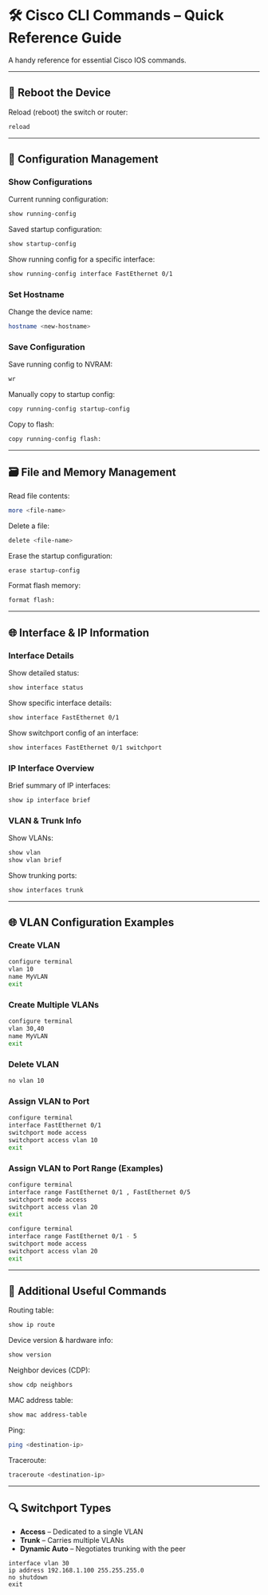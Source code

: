 # 🛠️ Cisco CLI Commands – Quick Reference Guide

A handy reference for essential Cisco IOS commands.

---

## 🔄 Reboot the Device

Reload (reboot) the switch or router:

```bash
reload
```

---

## 📝 Configuration Management

### Show Configurations

Current running configuration:

```bash
show running-config
```

Saved startup configuration:

```bash
show startup-config
```

Show running config for a specific interface:

```bash
show running-config interface FastEthernet 0/1
```

### Set Hostname

Change the device name:

```bash
hostname <new-hostname>
```

### Save Configuration

Save running config to NVRAM:

```bash
wr
```

Manually copy to startup config:

```bash
copy running-config startup-config
```

Copy to flash:

```bash
copy running-config flash:
```

---

## 🗃️ File and Memory Management

Read file contents:

```bash
more <file-name>
```

Delete a file:

```bash
delete <file-name>
```

Erase the startup configuration:

```bash
erase startup-config
```

Format flash memory:

```bash
format flash:
```

---

## 🌐 Interface & IP Information

### Interface Details

Show detailed status:

```bash
show interface status
```

Show specific interface details:

```bash
show interface FastEthernet 0/1
```

Show switchport config of an interface:

```bash
show interfaces FastEthernet 0/1 switchport
```

### IP Interface Overview

Brief summary of IP interfaces:

```bash
show ip interface brief
```

### VLAN & Trunk Info

Show VLANs:

```bash
show vlan
show vlan brief
```

Show trunking ports:

```bash
show interfaces trunk
```

---

## 🌐 VLAN Configuration Examples

### Create VLAN

```bash
configure terminal
vlan 10
name MyVLAN
exit
```

### Create Multiple VLANs

```bash
configure terminal
vlan 30,40
name MyVLAN
exit
```

### Delete VLAN

```bash
no vlan 10
```

### Assign VLAN to Port

```bash
configure terminal
interface FastEthernet 0/1
switchport mode access
switchport access vlan 10
exit
```

### Assign VLAN to Port Range (Examples)

```bash
configure terminal
interface range FastEthernet 0/1 , FastEthernet 0/5
switchport mode access
switchport access vlan 20
exit
```

```bash
configure terminal
interface range FastEthernet 0/1 - 5
switchport mode access
switchport access vlan 20
exit
```

---

## 🧰 Additional Useful Commands

Routing table:

```bash
show ip route
```

Device version & hardware info:

```bash
show version
```

Neighbor devices (CDP):

```bash
show cdp neighbors
```

MAC address table:

```bash
show mac address-table
```

Ping:

```bash
ping <destination-ip>
```

Traceroute:

```bash
traceroute <destination-ip>
```

---

## 🔍 Switchport Types

* **Access** – Dedicated to a single VLAN
* **Trunk** – Carries multiple VLANs
* **Dynamic Auto** – Negotiates trunking with the peer


```
interface vlan 30 
ip address 192.168.1.100 255.255.255.0
no shutdown
exit
```